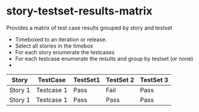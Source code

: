 story-testset-results-matrix
============================

Provides a matrix of test case results grouped by story and testset

* Timeboxed to an iteration or release.
* Select all stories in the timebox
* For each story enumerate the testcases
* For each testcase enumerate the results and group by testset (or none)
* 

Story  | TestCase | TestSet1 | TestSet 2 | TestSet 3
------------- | -------------| ------------- | -------------| ------------- 
Story 1 | Testcase 1 | Pass | Fail | Pass 
Story 1 | Testcase 1 | Pass | Pass | Pass 

